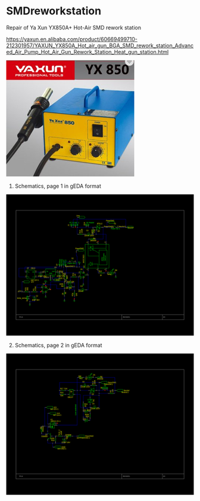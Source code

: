 # SMDreworkstation
Repair of Ya Xun YX850A+ Hot-Air SMD rework station

https://yaxun.en.alibaba.com/product/60669499710-212301957/YAXUN_YX850A_Hot_air_gun_BGA_SMD_rework_station_Advanced_Air_Pump_Hot_Air_Gun_Rework_Station_Heat_gun_station.html

![Ya Xun YX850A+](yaxun850A.jpg)

1. Schematics, page 1 in gEDA format
 
![Schematics Page 1](smdrework1.png)

2. Schematics, page 2 in gEDA format

![Schematics Page 2](smdrework2.png)
